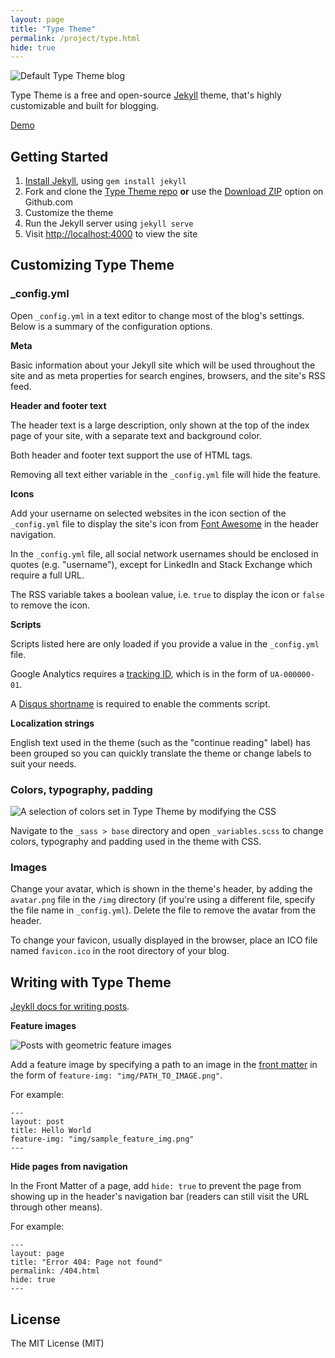 ```yaml
---
layout: page
title: "Type Theme"
permalink: /project/type.html
hide: true
---
```


![Default Type Theme blog](https://cloud.githubusercontent.com/assets/816965/5142407/19742e48-71d6-11e4-8d9d-fdfe010784f0.png)

Type Theme is a free and open-source [Jekyll](http://jekyllrb.com) theme, that's highly customizable and built for blogging.

[Demo](https://rohanchandra.github.io/type-theme/)


## Getting Started
1. [Install Jekyll](http://jekyllrb.com/docs/installation/), using `gem install jekyll`
2. Fork and clone the [Type Theme repo](https://github.com/rohanchandra/type-theme) **or** use the [Download ZIP](https://github.com/rohanchandra/type-theme/archive/master.zip) option on Github.com
3. Customize the theme
4. Run the Jekyll server using `jekyll serve`
5. Visit [http://localhost:4000](http://localhost:4000) to view the site

## Customizing Type Theme

### _config.yml
Open `_config.yml` in a text editor to change most of the blog's settings. Below is a summary of the configuration options.

**Meta**

Basic information about your Jekyll site which will be used throughout the site and as meta properties for search engines, browsers, and the site's RSS feed.

**Header and footer text** 

The header text is a large description, only shown at the top of the index page of your site, with a separate text and background color.

Both header and footer text support the use of HTML tags.

Removing all text either variable in the `_config.yml` file will hide the feature.

**Icons**

Add your username on selected websites in the icon section of the `_config.yml` file to display the site's icon from [Font Awesome](https://fortawesome.github.io/Font-Awesome/) in the header navigation.

In the `_config.yml` file, all social network usernames should be enclosed in quotes (e.g. "username"), except for LinkedIn and Stack Exchange which require a full URL.

The RSS variable takes a boolean value, i.e. `true` to display the icon or `false` to remove the icon.

**Scripts**

Scripts listed here are only loaded if you provide a value in the `_config.yml` file.

Google Analytics requires a [tracking ID](https://support.google.com/analytics/answer/1032385?hl=en), which is in the form of `UA-000000-01`.

A [Disqus shortname](https://help.disqus.com/customer/portal/articles/466208-what-s-a-shortname-) is required to enable the comments script. 

**Localization strings** 

English text used in the theme (such as the "continue reading" label) has been grouped  so you can quickly translate the theme or change labels to suit your needs.

### Colors, typography, padding

![A selection of colors set in Type Theme by modifying the CSS](https://cloud.githubusercontent.com/assets/816965/5142488/130869a6-71d7-11e4-8a38-a69ec1673436.png)

Navigate to the `_sass > base` directory and open `_variables.scss` to change colors, typography and padding used in the theme with CSS.

### Images
Change your avatar, which is shown in the theme's header, by adding the `avatar.png` file in the `/img` directory (if you're using a different file, specify the file name in `_config.yml`). Delete the file to remove the avatar from the header.

To change your favicon, usually displayed in the browser, place an ICO file named `favicon.ico` in the root directory of your blog.

## Writing with Type Theme
[Jeykll docs for writing posts](http://jekyllrb.com/docs/posts/).

**Feature images**

![Posts with geometric feature images](https://cloud.githubusercontent.com/assets/816965/5142406/19726478-71d6-11e4-8111-94f788b0e44d.png)

Add a feature image by specifying a path to an image in the [front matter](http://jekyllrb.com/docs/frontmatter/) in the form of `feature-img: "img/PATH_TO_IMAGE.png"`.

For example:

	---
	layout: post
	title: Hello World
	feature-img: "img/sample_feature_img.png"
	---


**Hide pages from navigation**

In the Front Matter of a page, add `hide: true` to prevent the page from showing up in the header's navigation bar (readers can still visit the URL through other means).

For example:

    ---
    layout: page
    title: "Error 404: Page not found"
    permalink: /404.html
    hide: true
    ---
    
## License
The MIT License (MIT)
